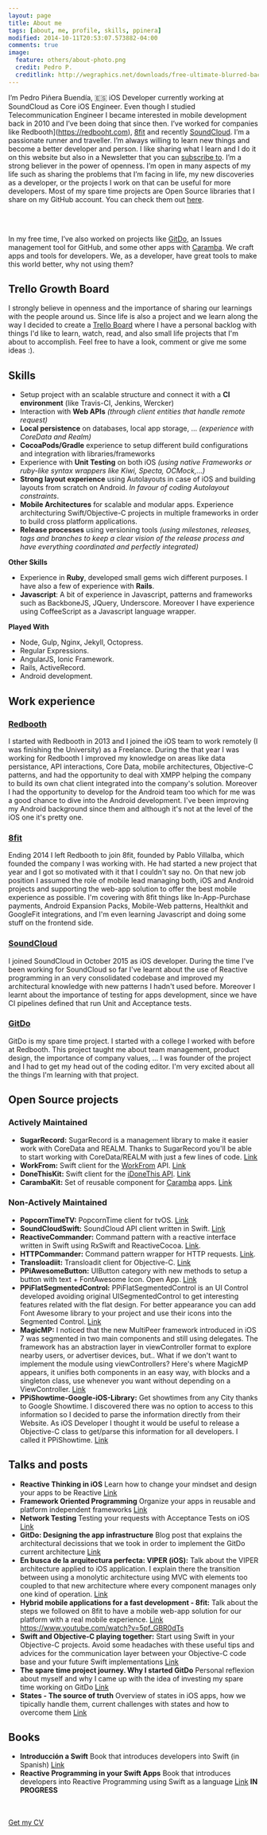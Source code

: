 ```yaml
---
layout: page
title: About me
tags: [about, me, profile, skills, ppinera]
modified: 2014-10-11T20:53:07.573882-04:00
comments: true
image:
  feature: others/about-photo.png
  credit: Pedro P.
  creditlink: http://wegraphics.net/downloads/free-ultimate-blurred-background-pack/
---
```


I’m Pedro Piñera Buendía, 🇪🇸 iOS Developer currently working at SoundCloud as Core iOS Engineer. Even though I studied Telecommunication Engineer I became interested in mobile development back in 2010 and I’ve been doing that since then. I’ve worked for companies like Redbooth](https://redbooht.com), [8fit](https://8fit.com) and recently [SoundCloud](https://soundcloud.com). I’m a passionate runner and traveller. I’m always willing to learn new things and become a better developer and person. I like sharing what I learn and I do it on this website but also in a Newsletter that you can [subscribe to](http://eepurl.com/b9-25H). I’m a strong believer in the power of openness. I’m open in many aspects of my life such as sharing the problems that I’m facing in life, my new discoveries as a developer, or the projects I work on that can be useful for more developers. Most of my spare time projects are Open Source libraries that I share on my GitHub account. You can check them out [here](https://github.com/pepibumur).

<br><br>

In my free time, I’ve also worked on projects like [GitDo](http://gitdo.io), an Issues management tool for GitHub, and some other apps with [Caramba](https://github.com/caramba). We craft apps and tools for developers. We, as a developer, have great tools to make this world better, why not using them?

## Trello Growth Board

I strongly believe in openness and the importance of sharing our learnings with the people around us. Since life is also a project and we learn along the way I decided to create a [Trello Board](https://trello.com/b/V0KvuwXq/growth) where I have a personal backlog with things I'd like to learn, watch, read, and also small life projects that I'm about to accomplish. Feel free to have a look, comment or give me some ideas :).

## Skills

- Setup project with an scalable structure and connect it with a **CI environment** (like Travis-CI, Jenkins, Wercker)
- Interaction with **Web APIs** *(through client entities that handle remote request)*
- **Local persistence** on databases, local app storage, ... *(experience with CoreData and Realm)*
- **CocoaPods/Gradle** experience to setup different build configurations and integration with libraries/frameworks
- Experience with **Unit Testing** on both iOS *(using native Frameworks or ruby-like syntax wrappers like Kiwi, Specta, OCMock,...)*
- **Strong layout experience** using Autolayouts in case of iOS and building layouts from scratch on Android. *In favour of coding Autolayout constraints*.
- **Mobile Architectures** for scalable and modular apps. Experience architecturing Swift/Objective-C projects in multiple frameworks in order to build cross platform applications.
- **Release processes** using versioning tools *(using milestones, releases, tags and branches to keep a clear vision of the release process and have everything coordinated and perfectly integrated)*

**Other Skills**

- Experience in **Ruby**, developed small gems wich different purposes. I have also a few of experience with **Rails**.
- **Javascript**: A bit of experience in Javascript, patterns and frameworks such as BackboneJS, JQuery, Underscore. Moreover I have experience using CoffeeScript as a Javascript language wrapper.

**Played With**

- Node, Gulp, Nginx, Jekyll, Octopress.
- Regular Expressions.
- AngularJS, Ionic Framework.
- Rails, ActiveRecord.
- Android development.

## Work experience

### [Redbooth](https://redbooth.com/)
I started with Redbooth in 2013 and I joined the iOS team to work remotely (I was finishing the University) as a Freelance. During the that year I was working for Redbooth I improved my knowledge on areas like data persistance, API interactions, Core Data, mobile architectures, Objective-C patterns, and had the opportunity to deal with XMPP helping the company to build its own chat client integrated into the company's solution. Moreover I had the opportunity to develop for the Android team too which for me was a good chance to dive into the Android development. I've been improving my Android background since them and although it's not at the level of the iOS one it's pretty one.

### [8fit](http://8fit.com/)
Ending 2014 I left Redbooth to join 8fit, founded by Pablo Villalba, which founded the company I was working with. He had started a new project that year and I got so motivated with it that I couldn't say no. On that new job position I assumed the role of mobile lead managing both, iOS and Android projects and supporting the web-app solution to offer the best mobile experience as possible. I'm covering with 8fit things like In-App-Purchase payments, Android Expansion Packs, Mobile-Web patterns, Healthkit and GoogleFit integrations, and I'm even learning Javascript and doing some stuff on the frontend side.

### [SoundCloud](https://soundcloud.com)
I joined SoundCloud in October 2015 as iOS developer. During the time I've been working for SoundCloud so far I've learnt about the use of Reactive programming in an very consolidated codebase and improved my architectural knowledge with new patterns I hadn't used before. Moreover I learnt about the importance of testing for apps development, since we have CI pipelines defined that run Unit and Acceptance tests.

### [GitDo](http://gitdo.io)
GitDo is my spare time project. I started with a college I worked with before at Redbooth. This project taught me about team management, product design, the importance of company values, ... I was founder of the project and I had to get my head out of the coding editor. I'm very excited about all the things I'm learning with that project.


## Open Source projects

### Actively Maintained

- **SugarRecord:** SugarRecord is a management library to make it easier work with CoreData and REALM. Thanks to SugarRecord you'll be able to start working with CoreData/REALM with just a few lines of code. [Link](https://github.com/SugarRecord/SugarRecord)
- **WorkFrom:** Swift client for the [WorkFrom](https://workfrom.co/) API. [Link](https://github.com/carambalabs/WorkFromKit)
- **DoneThisKit:** Swift client for the [iDoneThis API](https://i-done-this.readme.io/docs). [Link](https://github.com/carambalabs/DoneThisKit)
- **CarambaKit:** Set of reusable component for [Caramba](https://github.com/carambalabs) apps. [Link](https://github.com/carambalabs/CarambaKit)

### Non-Actively Maintained
- **PopcornTimeTV:** PopcornTime client for tvOS. [Link](https://github.com/PopcornTimeTV/PopcornTimeTV)
- **SoundCloudSwift:** SoundCloud API client written in Swift. [Link](https://github.com/pepibumur/SoundCloudSwift)
- **ReactiveCommander:** Command pattern with a reactive interface written in Swift using RxSwift and ReactiveCocoa. [Link](https://github.com/pepibumur/ReactiveCommander).
- **HTTPCommander:** Command pattern wrapper for HTTP requests. [Link](https://github.com/pepibumur/HTTPCommander).
- **Transloadiit:** Transloadit client for Objective-C. [Link](https://github.com/pepibumur/Transloadiit)
- **PPiAwesomeButton:** UIButton category with new methods to setup a button with text + FontAwesome Icon. Open App. [Link](https://github.com/pepibumur/PPiAwesomeButton)
- **PPiFlatSegmentedControl:** PPiFlatSegmentedControl is an UI Control developed avoiding original UISegmentedControl to get interesting features related with the flat design. For better appearance you can add Font Awesome library to your project and use their icons into the Segmented Control. [Link](https://github.com/pepibumur/PPiFlatSegmentedControl)
- **MagicMP:** I noticed that the new MultiPeer framework introduced in iOS 7 was segmented in two main components and still using delegates. The framework has an abstraction layer in viewController format to explore nearby users, or advertiser devices, but.. What if we don't want to implement the module using viewControllers? Here's where MagicMP appears, it unifies both components in an easy way, with blocks and a singleton class, use whenever you want without depending on a ViewController. [Link](https://github.com/pepibumur/MagicMP)
- **PPiShowtime-Google-iOS-Library:** Get showtimes from any City thanks to Google Showtime. I discovered there was no option to access to this information so I decided to parse the information directly from their Website. As iOS Developer I thought it would be useful to release a Objective-C class to get/parse this information for all developers. I called it PPiShowtime. [Link](https://github.com/pepibumur/PPiShowtime-Google-iOS-Library)


## Talks and posts
- **Reactive Thinking in iOS** Learn how to change your mindset and design your apps to be Reactive [Link](https://speakerdeck.com/pepibumur/reactive-thinking-in-ios-development-reactive-amsterdam-meetup)
- **Framework Oriented Programming** Organize your apps in reusable and platform independent frameworks [Link](https://speakerdeck.com/pepibumur/framework-oriented-programming)
- **Network Testing** Testing your requests with Acceptance Tests on iOS [Link](https://speakerdeck.com/pepibumur/network-testing)
- **GitDo: Designing the app infrastructure** Blog post that explains the architectural decissions that we took in order to implement the GitDo current architecture [Link](http://gitdo.io/blog/2015/12/30/gitdo-app-architecture)
- **En busca de la arquitectura perfecta: VIPER (iOS):** Talk about the VIPER architecture applied to iOS application. I explain there the transition between using a monolytic architecture using MVC with elements too coupled to that new architecture where every component manages only one kind of operation.  [Link](http://2014.codemotion.es/en/agenda.html?recommended=#day2/en-busca-de-la-arquitectura-perfecta-viper-ios)
- **Hybrid mobile applications for a fast development - 8fit:** Talk about the steps we followed on 8fit to have a mobile web-app solution for our platform with a real mobile experience. [Link](https://speakerdeck.com/pepibumur/hybrid-mobile-applications-for-a-fast-development) https://www.youtube.com/watch?v=5pf_GBR0dTs
- **Swift and Objective-C playing together:** Start using Swift in your Objective-C projects. Avoid some headaches with these useful tips and advices for the communication layer between your Objective-C code base and your future Swift implementations [Link](https://speakerdeck.com/pepibumur/swift-and-objective-c-playing-together)
- **The spare time project journey. Why I started GitDo** Personal reflexion about myself and why I came up with the idea of investing my spare time working on GitDo [Link](http://www.ppinera.es/2016/02/08/bringing-the-magic-back.html)
- **States - The source of truth** Overview of states in iOS apps, how we tipically handle them, current challenges with states and how to overcome them [Link](http://www.ppinera.es/2016/01/14/states-the-source-of-truth.html)

## Books

- **Introducción a Swift** Book that introduces developers into Swift (in Spanish) [Link](https://leanpub.com/introduccionswift)
- **Reactive Programming in your Swift Apps** Book that introduces developers into Reactive Programming using Swift as a language [Link](https://leanpub.com/reactiveprogrammingswift) **IN PROGRESS**

<br><br>
<a href="{{ site.url }}/assets/others/english_cv.pdf" class="btn">Get my CV</a>

<!-- http://technicalpickles.com/posts/using-markdown-in-vim/ -->
